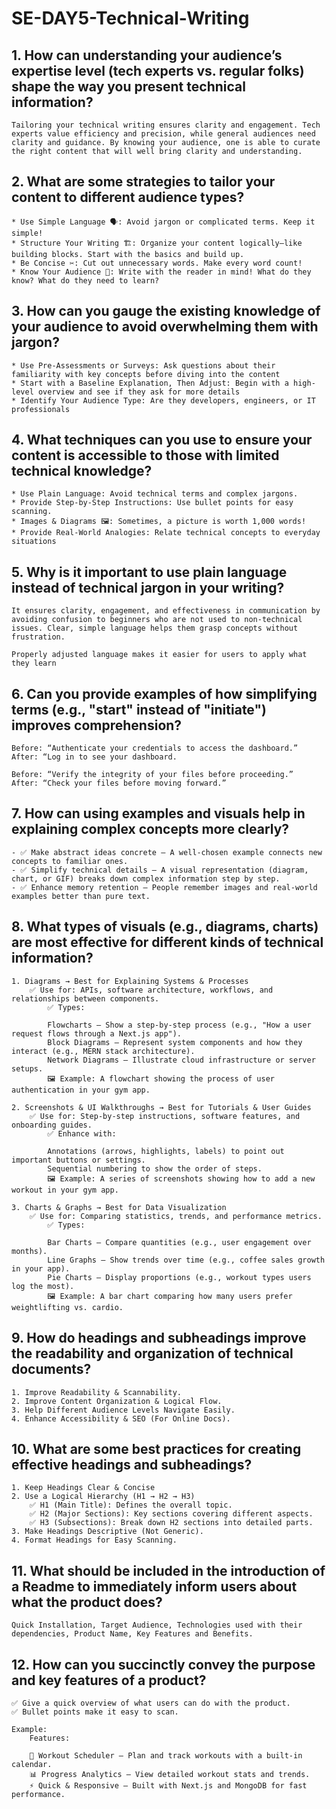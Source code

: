 # SE-DAY5-Technical-Writing
## 1. How can understanding your audience’s expertise level (tech experts vs. regular folks) shape the way you present technical information?

    Tailoring your technical writing ensures clarity and engagement. Tech experts value efficiency and precision, while general audiences need clarity and guidance. By knowing your audience, one is able to curate the right content that will well bring clarity and understanding.

## 2. What are some strategies to tailor your content to different audience types?

    * Use Simple Language 🗣️: Avoid jargon or complicated terms. Keep it simple!
    * Structure Your Writing 🏗️: Organize your content logically—like building blocks. Start with the basics and build up.
    * Be Concise ✂️: Cut out unnecessary words. Make every word count!
    * Know Your Audience 👥: Write with the reader in mind! What do they know? What do they need to learn?

## 3. How can you gauge the existing knowledge of your audience to avoid overwhelming them with jargon?

    * Use Pre-Assessments or Surveys: Ask questions about their familiarity with key concepts before diving into the content
    * Start with a Baseline Explanation, Then Adjust: Begin with a high-level overview and see if they ask for more details
    * Identify Your Audience Type: Are they developers, engineers, or IT professionals

## 4. What techniques can you use to ensure your content is accessible to those with limited technical knowledge?

    * Use Plain Language: Avoid technical terms and complex jargons.
    * Provide Step-by-Step Instructions: Use bullet points for easy scanning.
    * Images & Diagrams 🖼️: Sometimes, a picture is worth 1,000 words!
    * Provide Real-World Analogies: Relate technical concepts to everyday situations

## 5. Why is it important to use plain language instead of technical jargon in your writing?

    It ensures clarity, engagement, and effectiveness in communication by avoiding confusion to beginners who are not used to non-technical issues. Clear, simple language helps them grasp concepts without frustration.

    Properly adjusted language makes it easier for users to apply what they learn

## 6. Can you provide examples of how simplifying terms (e.g., "start" instead of "initiate") improves comprehension?

    Before: “Authenticate your credentials to access the dashboard.”
    After: “Log in to see your dashboard.

    Before: “Verify the integrity of your files before proceeding.”
    After: “Check your files before moving forward.”

## 7. How can using examples and visuals help in explaining complex concepts more clearly?

    - ✅ Make abstract ideas concrete – A well-chosen example connects new concepts to familiar ones.
    - ✅ Simplify technical details – A visual representation (diagram, chart, or GIF) breaks down complex information step by step.
    - ✅ Enhance memory retention – People remember images and real-world examples better than pure text.

## 8. What types of visuals (e.g., diagrams, charts) are most effective for different kinds of technical information?


    1. Diagrams → Best for Explaining Systems & Processes
        ✅ Use for: APIs, software architecture, workflows, and relationships between components.
            ✅ Types:

            Flowcharts – Show a step-by-step process (e.g., "How a user request flows through a Next.js app").
            Block Diagrams – Represent system components and how they interact (e.g., MERN stack architecture).
            Network Diagrams – Illustrate cloud infrastructure or server setups.
            🖼 Example: A flowchart showing the process of user authentication in your gym app.

    2. Screenshots & UI Walkthroughs → Best for Tutorials & User Guides
        ✅ Use for: Step-by-step instructions, software features, and onboarding guides.
            ✅ Enhance with:

            Annotations (arrows, highlights, labels) to point out important buttons or settings.
            Sequential numbering to show the order of steps.
            🖼 Example: A series of screenshots showing how to add a new workout in your gym app.

    3. Charts & Graphs → Best for Data Visualization
        ✅ Use for: Comparing statistics, trends, and performance metrics.
            ✅ Types:

            Bar Charts – Compare quantities (e.g., user engagement over months).
            Line Graphs – Show trends over time (e.g., coffee sales growth in your app).
            Pie Charts – Display proportions (e.g., workout types users log the most).
            🖼 Example: A bar chart comparing how many users prefer weightlifting vs. cardio.

## 9. How do headings and subheadings improve the readability and organization of technical documents?

    1. Improve Readability & Scannability.
    2. Improve Content Organization & Logical Flow.
    3. Help Different Audience Levels Navigate Easily.
    4. Enhance Accessibility & SEO (For Online Docs).

## 10. What are some best practices for creating effective headings and subheadings?

    1. Keep Headings Clear & Concise
    2. Use a Logical Hierarchy (H1 → H2 → H3)
        ✅ H1 (Main Title): Defines the overall topic.
        ✅ H2 (Major Sections): Key sections covering different aspects.
        ✅ H3 (Subsections): Break down H2 sections into detailed parts.
    3. Make Headings Descriptive (Not Generic).
    4. Format Headings for Easy Scanning.

## 11. What should be included in the introduction of a Readme to immediately inform users about what the product does?

    Quick Installation, Target Audience, Technologies used with their dependencies, Product Name, Key Features and Benefits.

## 12. How can you succinctly convey the purpose and key features of a product?

    ✅ Give a quick overview of what users can do with the product.
    ✅ Bullet points make it easy to scan.

    Example:
        Features:

        📅 Workout Scheduler – Plan and track workouts with a built-in calendar.
        📊 Progress Analytics – View detailed workout stats and trends.
        ⚡ Quick & Responsive – Built with Next.js and MongoDB for fast performance.